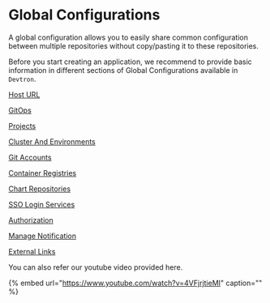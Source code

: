 # Global Configurations

A global configuration allows you to easily share common configuration between multiple repositories without copy/pasting it to these repositories.

Before you start creating an application, we recommend to provide basic information in different sections of Global Configurations available in `Devtron`.

[Host URL](host-url.md)

[GitOps](gitops.md)

[Projects](projects.md)

[Cluster And Environments](cluster-and-environments.md)

[Git Accounts](git-accounts.md)

[Container Registries](docker-registries.md)

[Chart Repositories](chart-repo.md)

[SSO Login Services](sso-login.md)

[Authorization](https://docs.devtron.ai/global-configurations/authorization)

[Manage Notification](manage-notification.md)

[External Links](external-links.md)


You can also refer our youtube video provided here.

{% embed url="https://www.youtube.com/watch?v=4VFjrjtieMI" caption="" %}


